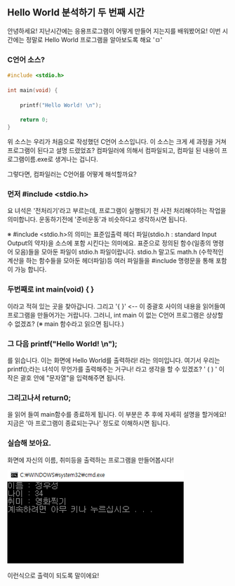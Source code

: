 ## Hello World 분석하기 두 번째 시간

​안녕하세요! 지난시간에는 응용프로그램이 어떻게 만들어 지는지를 배워봤어요! 이번 시간에는 정말로 Hello World 프로그램을 알아보도록 해요 'ㅁ'


### C언어 소스?

```C
#include <stdio.h> 
 
int main(void) {
    
    printf("Hello World! \n");
 
    return 0;
}
```

위 소스는 우리가 처음으로 작성했던 C언어 소스입니다. 이 소스는 크게 세 과정을 거쳐 프로그램이 된다고 설명 드렸었죠? 컴파일러에 의해서 컴파일되고, 컴파일 된 내용이 프로그램이름.exe로 생겨나는 겁니다.


그렇다면, 컴파일러는 C언어를 어떻게 해석할까요?


### 먼저 #include <stdio.h>

요 녀석은 '전처리기'라고 부르는데, 프로그램이 실행되기 전 사전 처리해야하는 작업을 의미합니다. 운동하기전에 '준비운동'과 비슷하다고 생각하시면 됩니다.

※ #include <stdio.h>의 의미는 표준입출력 헤더 파일(stdio.h : standard Input Output의 약자)을 소스에 포함 시킨다는 의미에요. 표준으로 정의된 함수(일종의 명령어 모음)들을 모아둔 파일이 stdio.h 파일이랍니다. stdio.h 말고도 math.h (수학적인 계산을 하는 함수들을 모아둔 헤더파일)등 여러 파일들을 #include 명령문을 통해 포함이 가능 합니다.


### 두번째로 int main(void) { }

이라고 적혀 있는 곳을 찾아갑니다. 그리고 '{   }' <-- 이 중괄호 사이의 내용을 읽어들여 프로그램을 만들어가는 거랍니다. 그러니, int main 이 없는 C언어 프로그램은 상상할 수 없겠죠?
(※ main 함수라고 읽으면 됩니다.)

### 그 다음 printf("Hello World! \n");

를 읽습니다. 이는 화면에 Hello World를 출력하라! 라는 의미입니다. 여기서 우리는 printf();라는 녀석이 무언가를 출력해주는 거구나! 라고 생각을 할 수 있겠죠?  ' (  ) ' 이 작은 괄호 안에 "문자열"을 입력해주면 됩니다.


### 그리고나서 return0; 

을 읽어 들여 main함수를 종료하게 됩니다. 이 부분은 추 후에 자세히 설명을 할거에요! 지금은 '아 프로그램이 종료되는구나' 정도로 이해하시면 됩니다.


### 실습해 보아요.

화면에 자신의 이름, 취미등을 출력하는 프로그램을 만들어봅시다!

![](./4-2.png)

이런식으로 출력이 되도록 말이에요!